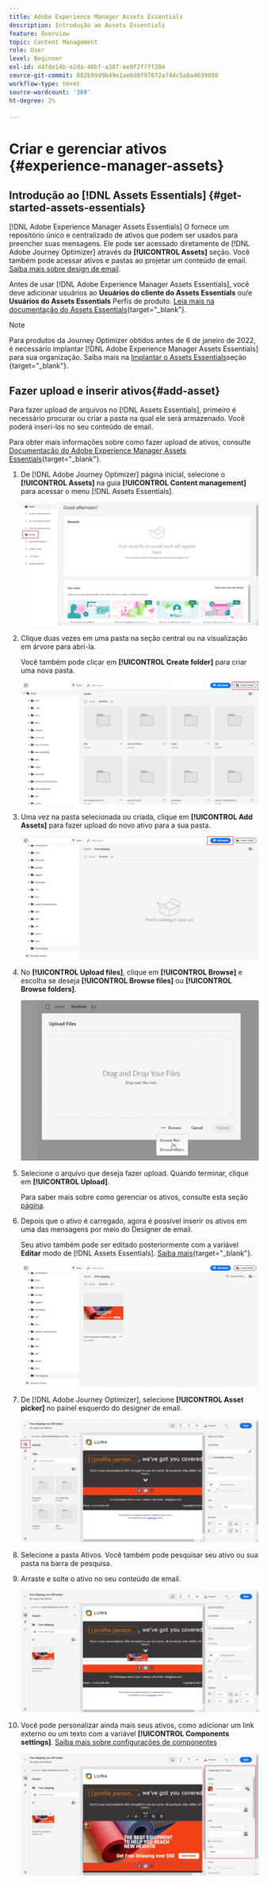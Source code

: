 ```yaml
---
title: Adobe Experience Manager Assets Essentials
description: Introdução ao Assets Essentials
feature: Overview
topic: Content Management
role: User
level: Beginner
exl-id: d4fde14b-e2da-40bf-a387-ee9f2f7ff204
source-git-commit: 882b99d9b49e1ae6d0f97872a74dc5a8a4639050
workflow-type: tm+mt
source-wordcount: '369'
ht-degree: 2%

---
```


# Criar e gerenciar ativos  {#experience-manager-assets}

## Introdução ao [!DNL Assets Essentials] {#get-started-assets-essentials}

[!DNL Adobe Experience Manager Assets Essentials] O fornece um repositório único e centralizado de ativos que podem ser usados para preencher suas mensagens. Ele pode ser acessado diretamente de [!DNL Adobe Journey Optimizer] através da **[!UICONTROL Assets]** seção. Você também pode acessar ativos e pastas ao projetar um conteúdo de email. [Saiba mais sobre design de email](design-emails.md).

Antes de usar [!DNL Adobe Experience Manager Assets Essentials], você deve adicionar usuários ao **Usuários do cliente do Assets Essentials** ou/e **Usuários do Assets Essentials** Perfis de produto. [Leia mais na documentação do Assets Essentials](https://experienceleague.adobe.com/docs/experience-manager-assets-essentials/help/deploy-administer.html){target=&quot;_blank&quot;}.

>[!NOTE]
>Para produtos da Journey Optimizer obtidos antes de 6 de janeiro de 2022, é necessário implantar [!DNL Adobe Experience Manager Assets Essentials] para sua organização. Saiba mais na [Implantar o Assets Essentials](https://experienceleague.adobe.com/docs/experience-manager-assets-essentials/help/deploy-administer.html)seção {target=&quot;_blank&quot;}.

## Fazer upload e inserir ativos{#add-asset}

Para fazer upload de arquivos no [!DNL Assets Essentials], primeiro é necessário procurar ou criar a pasta na qual ele será armazenado. Você poderá inseri-los no seu conteúdo de email.

Para obter mais informações sobre como fazer upload de ativos, consulte [Documentação do Adobe Experience Manager Assets Essentials](https://experienceleague.adobe.com/docs/experience-manager-assets-essentials/help/add-delete.html){target=&quot;_blank&quot;}.

1. De [!DNL Adobe Journey Optimizer] página inicial, selecione o **[!UICONTROL Assets]** na guia **[!UICONTROL Content management]** para acessar o menu [!DNL Assets Essentials].

   ![](assets/media_library_1.png)

1. Clique duas vezes em uma pasta na seção central ou na visualização em árvore para abri-la.

   Você também pode clicar em **[!UICONTROL Create folder]** para criar uma nova pasta.

   ![](assets/media_library_8.png)

1. Uma vez na pasta selecionada ou criada, clique em **[!UICONTROL Add Assets]** para fazer upload do novo ativo para a sua pasta.

   ![](assets/media_library_2.png)

1. No **[!UICONTROL Upload files]**, clique em **[!UICONTROL Browse]** e escolha se deseja **[!UICONTROL Browse files]** ou **[!UICONTROL Browse folders]**.

   ![](assets/media_library_3.png)

1. Selecione o arquivo que deseja fazer upload. Quando terminar, clique em **[!UICONTROL Upload]**.

   Para saber mais sobre como gerenciar os ativos, consulte esta seção [página](https://experienceleague.adobe.com/docs/experience-manager-assets-essentials/help/manage-organize.html).

1. Depois que o ativo é carregado, agora é possível inserir os ativos em uma das mensagens por meio do Designer de email.

   Seu ativo também pode ser editado posteriormente com a variável **Editar** modo de [!DNL Assets Essentials]. [Saiba mais](https://experienceleague.adobe.com/docs/experience-manager-assets-essentials/help/edit-images.html){target=&quot;_blank&quot;}.

   ![](assets/media_library_12.png)

1. De [!DNL Adobe Journey Optimizer], selecione **[!UICONTROL Asset picker]** no painel esquerdo do designer de email.

   ![](assets/media_library_5.png)

1. Selecione a pasta Ativos. Você também pode pesquisar seu ativo ou sua pasta na barra de pesquisa.

1. Arraste e solte o ativo no seu conteúdo de email.

   ![](assets/media_library_6.png)

1. Você pode personalizar ainda mais seus ativos, como adicionar um link externo ou um texto com a variável **[!UICONTROL Components settings]**. [Saiba mais sobre configurações de componentes](content-components.md)

   ![](assets/media_library_13.png)
